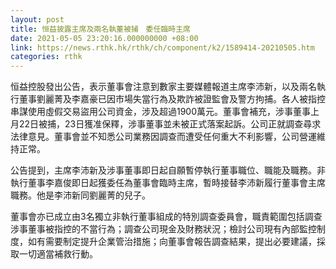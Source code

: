 ```yaml
---
layout: post
title: 恒益披露主席及兩名執董被捕　委任臨時主席
date: 2021-05-05 23:20:16.000000000 +08:00
link: https://news.rthk.hk/rthk/ch/component/k2/1589414-20210505.htm
categories: rthk
---
```


恒益控股發出公告，表示董事會注意到數家主要媒體報道主席李沛新，以及兩名執行董事劉麗菁及李嘉豪已因市場失當行為及欺詐被證監會及警方拘捕。各人被指控串謀使用虛假交易盜用公司資金，涉及超過1900萬元。董事會補充，涉事董事上月22日被捕，23日獲准保釋，涉事董事並未被正式落案起訴。公司正就調查尋求法律意見。董事會並不知悉公司業務因調查而遭受任何重大不利影響，公司營運維持正常。

公告提到，主席李沛新及涉事董事即日起自願暫停執行董事職位、職能及職務。非執行董事李嘉俊即日起獲委任為董事會臨時主席，暫時接替李沛新履行董事會主席職務。他是李沛新同劉麗菁的兒子。

董事會亦已成立由3名獨立非執行董事組成的特別調查委員會，職責範圍包括調查涉事董事被指控的不當行為；調查公司現金及財務狀況；檢討公司現有內部監控制度，如有需要制定提升企業管治措施；向董事會報告調查結果，提出必要建議，採取一切適當補救行動。
